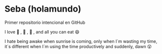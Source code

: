 # Seba (holamundo)
Primer repositorio intencional en GitHub

I love :pizza: , :hotdog: , :hamburger: , and all you can eat :smile: 

I hate being awake when sunrise is coming, only when I`m wasting my time, it´s different when I´m using the time productively and suddenly, dawn :astonished:
